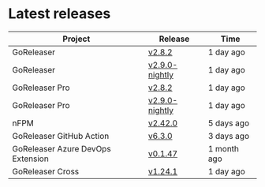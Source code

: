 # Latest releases

| Project                           | Release                                                                                         | Time        |
| --------------------------------- | ----------------------------------------------------------------------------------------------- | ----------- |
| GoReleaser | [v2.8.2](https://github.com/goreleaser/goreleaser/releases/tag/v2.8.2) | 1 day ago |
| GoReleaser | [v2.9.0-nightly](https://github.com/goreleaser/goreleaser/releases/tag/nightly) | 1 day ago |
| GoReleaser Pro | [v2.8.2](https://github.com/goreleaser/goreleaser-pro/releases/tag/v2.8.2) | 1 day ago |
| GoReleaser Pro | [v2.9.0-nightly](https://github.com/goreleaser/goreleaser-pro/releases/tag/nightly) | 1 day ago |
| nFPM | [v2.42.0](https://github.com/goreleaser/nfpm/releases/tag/v2.42.0) | 5 days ago |
| GoReleaser GitHub Action | [v6.3.0](https://github.com/goreleaser/goreleaser-action/releases/tag/v6.3.0) | 3 days ago |
| GoReleaser Azure DevOps Extension | [v0.1.47](https://github.com/goreleaser/goreleaser-azure-devops-extension/releases/tag/v0.1.47) | 1 month ago |
| GoReleaser Cross | [v1.24.1](https://github.com/goreleaser/goreleaser-cross/releases/tag/v1.24.1) | 1 day ago |
